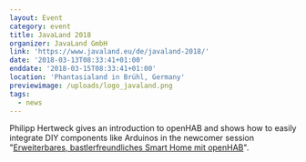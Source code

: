```yaml
---
layout: Event
category: event
title: JavaLand 2018
organizer: JavaLand GmbH
link: 'https://www.javaland.eu/de/javaland-2018/'
date: '2018-03-13T08:33:41+01:00'
enddate: '2018-03-15T08:33:41+01:00'
location: 'Phantasialand in Brühl, Germany'
previewimage: /uploads/logo_javaland.png
tags:
  - news
---
```

Philipp Hertweck gives an introduction to openHAB and shows how to easily integrate DIY components like Arduinos in the newcomer session "[Erweiterbares, bastlerfreundliches Smart Home mit openHAB](https://programm.javaland.eu/2018/#/scheduledEvent/549153)".
